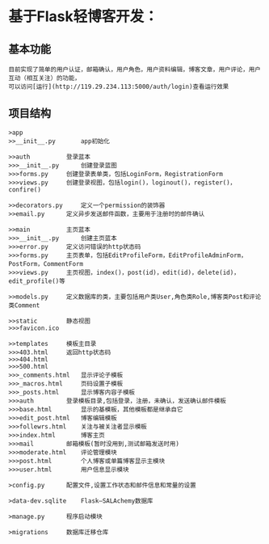 # 基于Flask轻博客开发：
## 基本功能
	目前实现了简单的用户认证，邮箱确认，用户角色，用户资料编辑，博客文章，用户评论，用户互动（相互关注）的功能，
	可以访问[运行](http://119.29.234.113:5000/auth/login)查看运行效果

## 项目结构
	>app      	      
	>>__init__.py		app初始化
	
	>>auth			登录蓝本
	>>>__init__.py		创建登录蓝图
	>>>forms.py		创建登录表单类，包括LoginForm，RegistrationForm
	>>>views.py		创建登录视图，包括login()，loginout()，register()，confire()

	>>decorators.py		定义一个permission的装饰器
	>>email.py		定义异步发送邮件函数，主要用于注册时的邮件确认

	>>main			主页蓝本
	>>>__init__.py		创建主页蓝本
	>>>error.py		定义访问错误的http状态码
	>>>forms.py		主页表单，包括EditProfileForm，EditProfileAdminForm，PostForm，CommentForm
	>>>views.py		主页视图，index()，post(id)，edit(id)，delete(id)，edit_profile()等
	
	>>models.py		定义数据库的类，主要包括用户类User,角色类Role,博客类Post和评论类Comment

	>>static		静态视图
	>>>favicon.ico

	>>templates		模板主目录
	>>>403.html		返回http状态码
	>>>404.html
	>>>500.html
	>>>_comments.html	显示评论子模板
	>>>_macros.html		页码设置子模板
	>>>_posts.html		显示博客内容子模板
	>>>auth			登录模板目录,包括登录，注册，未确认，发送确认邮件模板
	>>>base.html		显示的基模板，其他模板都是继承自它
	>>>edit_post.html	博客编辑模板
	>>>follewrs.html	关注与被关注者显示模板
	>>>index.html		博客主页
	>>>mail			邮箱模板(暂时没用到,测试邮箱发送时用)
	>>>moderate.html	评论管理模块
	>>>post.html		个人博客或单篇博客显示主模块
	>>>user.html		用户信息显示模块

	>config.py		配置文件,设置工作状态和邮件信息和常量的设置

	>data-dev.sqlite	Flask—SALAchemy数据库
	
	>manage.py		程序启动模块
	
	>migrations		数据库迁移仓库
	
    




